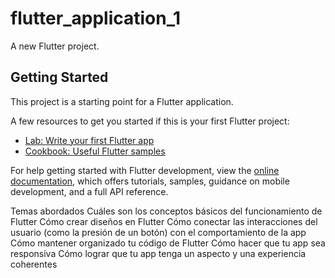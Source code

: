 # flutter_application_1

A new Flutter project.

## Getting Started

This project is a starting point for a Flutter application.

A few resources to get you started if this is your first Flutter project:

- [Lab: Write your first Flutter app](https://docs.flutter.dev/get-started/codelab)
- [Cookbook: Useful Flutter samples](https://docs.flutter.dev/cookbook)

For help getting started with Flutter development, view the
[online documentation](https://docs.flutter.dev/), which offers tutorials,
samples, guidance on mobile development, and a full API reference.


Temas abordados
Cuáles son los conceptos básicos del funcionamiento de Flutter
Cómo crear diseños en Flutter
Cómo conectar las interacciones del usuario (como la presión de un botón) con el comportamiento de la app
Cómo mantener organizado tu código de Flutter
Cómo hacer que tu app sea responsiva
Cómo lograr que tu app tenga un aspecto y una experiencia coherentes
